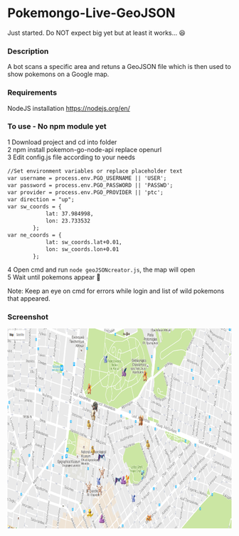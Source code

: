 # Pokemongo-Live-GeoJSON

Just started. Do NOT expect big yet but at least it works... :laughing:

### Description
A bot scans a specific area and retuns a GeoJSON file which is then used to show pokemons on a Google map.

### Requirements
NodeJS installation https://nodejs.org/en/

### To use - No npm module yet

1 Download project and cd into folder</br>
2 npm install pokemon-go-node-api replace openurl</br>
3 Edit config.js file according to your needs</br>
```
//Set environment variables or replace placeholder text
var username = process.env.PGO_USERNAME || 'USER';
var password = process.env.PGO_PASSWORD || 'PASSWD';
var provider = process.env.PGO_PROVIDER || 'ptc';
var direction = "up";
var sw_coords = {
            lat: 37.984998, 
            lon: 23.733532 
        };
var ne_coords = {
            lat: sw_coords.lat+0.01, 
            lon: sw_coords.lon+0.01
        };
```
4 Open cmd and run ```node geoJSONcreator.js```, the map will open</br>
5 Wait until pokemons appear :punch:</br>

Note: Keep an eye on cmd for errors while login and list of wild pokemons that appeared.

### Screenshot

<p align="center">
  <img src="example_screenshot.png" height="450"/>
</p>
